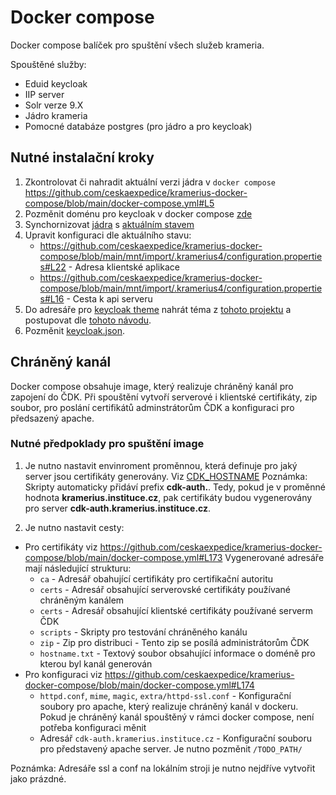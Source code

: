 # Docker compose 
Docker compose balíček pro spuštění všech služeb krameria. 

Spouštěné služby:
 - Eduid keycloak
 - IIP server
 - Solr verze 9.X
 - Jádro krameria
 - Pomocné databáze postgres (pro jádro a pro keycloak)

## Nutné instalační kroky
 1. Zkontrolovat či nahradit aktuální verzi jádra v `docker compose` https://github.com/ceskaexpedice/kramerius-docker-compose/blob/main/docker-compose.yml#L5
 2. Pozměnit doménu pro keycloak v docker compose [zde](https://github.com/ceskaexpedice/kramerius-docker-compose/blob/main/docker-compose.yml#L128-L129)
 3. Synchornizovat [jádra](https://github.com/ceskaexpedice/kramerius-docker-compose/tree/main/mnt/containers/solr/data) s [aktuálním stavem](https://github.com/ceskaexpedice/kramerius/tree/master/installation/solr-9.x) 
 4. Upravit konfiguraci dle aktuálního stavu:
     - https://github.com/ceskaexpedice/kramerius-docker-compose/blob/main/mnt/import/.kramerius4/configuration.properties#L22 - Adresa klientské aplikace
     - https://github.com/ceskaexpedice/kramerius-docker-compose/blob/main/mnt/import/.kramerius4/configuration.properties#L16 - Cesta k api serveru
 5. Do adresáře pro [keycloak theme](https://github.com/ceskaexpedice/kramerius-docker-compose/tree/main/mnt/containers/eduid/providers) nahrát téma z [tohoto projektu](https://github.com/ceskaexpedice/keycloak-kramerius-theme/releases/tag/7.0.32) a postupovat dle [tohoto návodu](https://github.com/ceskaexpedice/keycloak-kramerius-theme?tab=readme-ov-file#keycloak-theme-kramerius).
 6. Pozměnit [keycloak.json](https://github.com/ceskaexpedice/kramerius-docker-compose/blob/main/mnt/import/.kramerius4/keycloak.json#L3). 


## Chráněný kanál
Docker compose obsahuje image, který realizuje chráněný kanál pro zapojení do ČDK.  Při spouštění vytvoří serverové i klientské certifikáty, zip soubor, pro poslání certifikátů adminstrátorům ČDK a konfiguraci pro předsazený apache.

### Nutné předpoklady pro spuštění image

1. Je nutno nastavit envinroment proměnnou, která definuje pro jaký server jsou certifikáty generovány. Viz  [CDK_HOSTNAME](https://github.com/ceskaexpedice/kramerius-docker-compose/blob/main/docker-compose.yml#L177) Poznámka: Skripty automaticky přidáví prefix **cdk-auth.**.  Tedy, pokud je v proměnné hodnota **kramerius.instituce.cz**, pak certifikáty budou vygenerovány pro server **cdk-auth.kramerius.instituce.cz**.

2. Je nutno nastavit cesty:
 - Pro certifikáty viz https://github.com/ceskaexpedice/kramerius-docker-compose/blob/main/docker-compose.yml#L173
    Vygenerované adresáře mají následující strukturu:
      * `ca`   - Adresář obahující certifikáty pro certifikační autoritu
      * `certs` - Adresář obsahující serverovské certifikáty používané chráněným kanálem
      * `certs` - Adresář obsahující klientské certifikáty používané serverm ČDK
      * `scripts` - Skripty pro testování chráněného kanálu
      * `zip`  - Zip pro distribuci - Tento zip se posílá administrátorům ČDK
      * `hostname.txt` - Textový soubor obsahující informace o doméně pro kterou byl kanál generován      
 - Pro konfiguraci viz https://github.com/ceskaexpedice/kramerius-docker-compose/blob/main/docker-compose.yml#L174
      * `httpd.conf`, `mime`, `magic`, `extra/httpd-ssl.conf`  - Konfigurační soubory pro apache, který realizuje chráněný kanál v dockeru. Pokud je chráněný kanál spouštěný v rámci docker compose, není potřeba konfiguraci měnit
      * Adresář `cdk-auth.kramerius.instituce.cz` - Konfigurační souboru pro představený apache server. Je nutno pozměnit `/TODO_PATH/` 

Poznámka: Adresáře ssl a conf na lokálním stroji je nutno nejdříve vytvořit jako prázdné.

    
